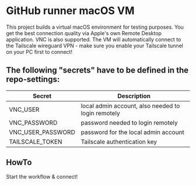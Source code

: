 # GitHub runner macOS VM

This project builds a virtual macOS environment for testing purposes.
You get the best connection quality via Apple's own Remote Desktop application.
VNC is also supported.
The VM will automatically connect to the Tailscale wireguard VPN - make sure you enable your Tailscale tunnel on your PC first to connect!

## The following "secrets" have to be defined in the repo-settings:

| Secret              | Description                                                                   |
|---------------------|-------------------------------------------------------------------------------|
| VNC_USER            | local admin account, also needed to login remotely                            |
| VNC_PASSWORD        | password needed to login remotely                                             |
| VNC_USER_PASSWORD   | password for the local admin account                                          |
| TAILSCALE_TOKEN     | Tailscale authentication key                                                  |

## HowTo

Start the workflow & connect!